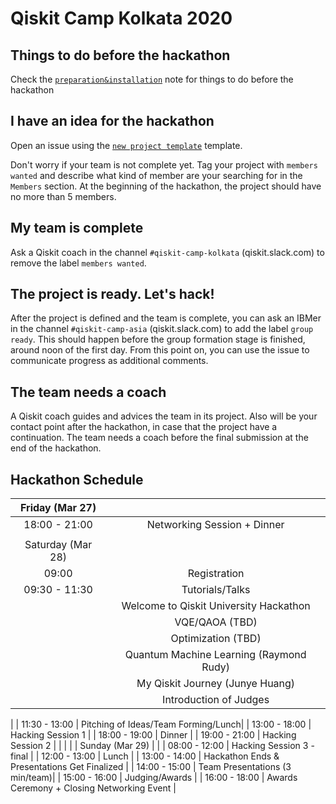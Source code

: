 # Qiskit Camp Kolkata 2020

## Things to do before the hackathon

Check the [`preparation&installation`](preparation%26installation.md) note for things to do before the hackathon

## I have an idea for the hackathon

Open an issue using the [`new project template`](https://github.com/qiskit-community/qiskit-camp-asia-19/issues/new?assignees=&labels=members+wanted&template=new-project-template.md&title=Project+name) template.

Don't worry if your team is not complete yet.
Tag your project with `members wanted` and describe what kind of member are your searching for in the `Members` section.
At the beginning of the hackathon, the project should have no more than 5 members.

## My team is complete

Ask a Qiskit coach in the channel `#qiskit-camp-kolkata` (qiskit.slack.com) to remove the label `members wanted`.

## The project is ready. Let's hack!

After the project is defined and the team is complete, you can ask an IBMer in the channel `#qiskit-camp-asia` (qiskit.slack.com) to add the label `group ready`. This should happen before the group formation stage is finished, around noon of the first day. From this point on, you can use the issue to communicate progress as additional comments.

## The team needs a coach

A Qiskit coach guides and advices the team in its project.
Also will be your contact point after the hackathon, in case that the project have a continuation.
The team needs a coach before the final submission at the end of the hackathon.


## Hackathon Schedule

| Friday (Mar 27) |  |
|:--------------:|:---------------------------------:|
| 18:00 - 21:00 | Networking Session + Dinner|
|  |  |
| Saturday (Mar 28)|  |
| 09:00 | Registration |
| 09:30 - 11:30| Tutorials/Talks  |
| | Welcome to Qiskit University Hackathon|
| | VQE/QAOA (TBD)|
| | Optimization (TBD)|
| | Quantum Machine Learning (Raymond Rudy)|
| | My Qiskit Journey (Junye Huang)|
| | Introduction of Judges|
|
| 11:30 - 13:00 | Pitching of Ideas/Team Forming/Lunch|
| 13:00 - 18:00 | Hacking Session 1 |
| 18:00 - 19:00 | Dinner |
| 19:00 - 21:00 | Hacking Session 2 |
|  |  |
| Sunday (Mar 29) |  |
| 08:00 - 12:00 | Hacking Session 3 - final |
| 12:00 - 13:00 | Lunch  |
| 13:00 - 14:00 | Hackathon Ends & Presentations Get Finalized |
| 14:00 - 15:00 | Team Presentations (3 min/team)|
| 15:00 - 16:00 | Judging/Awards |
| 16:00 - 18:00 | Awards Ceremony + Closing Networking Event |

